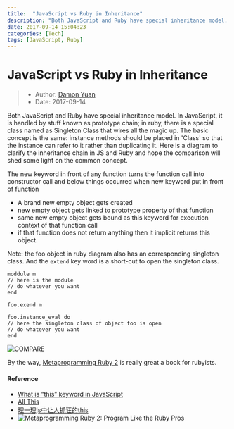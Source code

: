 ```yaml
---
title:  "JavaScript vs Ruby in Inheritance"
description: "Both JavaScript and Ruby have special inheritance model. In JavaScript, it is handled by stuff known as prototype chain; in ruby, there is a special class named as Singleton Class that wires all the magic up. The basic concept is the same: instance methods should be placed in 'Class' so that the instance can refer to it rather than duplicating it. Here is a diagram to clarify the inheritance chain in JS and Ruby and hope the comparison will shed some light on the common concept."
date: 2017-09-14 15:04:23
categories: [Tech]
tags: [JavaScript, Ruby]
---
```


# JavaScript vs Ruby in Inheritance

> * Author: [Damon Yuan](https://www.damonyuan.com)
> * Date: 2017-09-14

Both JavaScript and Ruby have special inheritance model. In JavaScript, it is handled by stuff known as prototype chain; in ruby, there is a special class named as Singleton Class that wires all the magic up. The basic concept is the same: instance methods should be placed in 'Class' so that the instance can refer to it rather than duplicating it. Here is a diagram to clarify the inheritance chain in JS and Ruby and hope the comparison will shed some light on the common concept.

The new keyword in front of any function turns the function call into constructor call and below things occurred when new keyword put in front of function

- A brand new empty object gets created
- new empty object gets linked to prototype property of that function
- same new empty object gets bound as this keyword for execution context of that function call
- if that function does not return anything then it implicit returns this object.

Note: the foo object in ruby diagram also has an corresponding singleton class. And the `extend` key word is a short-cut to open the singleton class.
```
moddule m
// here is the module
// do whatever you want 
end

foo.exend m
```

```
foo.instance_eval do
// here the singleton class of object foo is open 
// do whatever you want 
end
```

![COMPARE](JS-vs-Ruby-Inheritance.png)

By the way, [Metaprogramming Ruby 2](https://pragprog.com/book/ppmetr2/metaprogramming-ruby-2) is really great a book for rubyists.

#### Reference
- [What is “this” keyword in JavaScript](https://codeburst.io/all-about-this-and-new-keywords-in-javascript-38039f71780c)
- [All This](https://cooperluan.github.io/javascript/translation/2015/02/08/all-this-in-javascript/#function-this)
- [理一理js中让人抓狂的this](https://www.jianshu.com/p/adaf787a0d4d)
- ![Metaprogramming Ruby 2: Program Like the Ruby Pros ](https://images-na.ssl-images-amazon.com/images/I/51sqZ5BY7iL._SX218_BO1,204,203,200_QL40_FMwebp_.jpg "https://www.amazon.com/Metaprogramming-Ruby-Program-Like-Facets/dp/1941222129")
